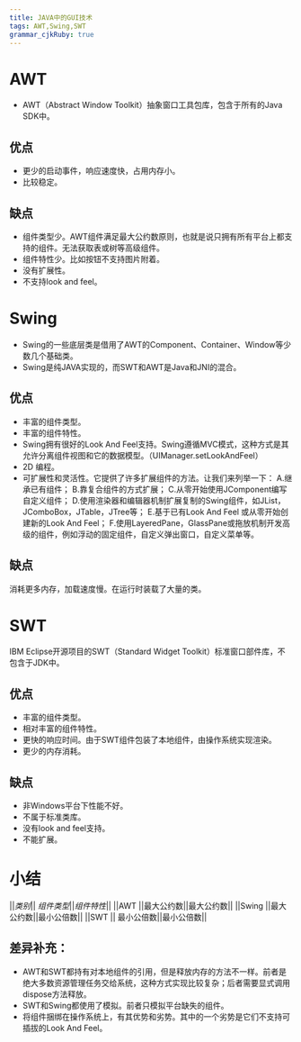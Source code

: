 ```yaml
---
title: JAVA中的GUI技术
tags: AWT,Swing,SWT
grammar_cjkRuby: true
---
```

# AWT
* AWT（Abstract Window Toolkit）抽象窗口工具包库，包含于所有的Java SDK中。
## 优点
* 更少的启动事件，响应速度快，占用内存小。
* 比较稳定。
## 缺点
* 组件类型少。AWT组件满足最大公约数原则，也就是说只拥有所有平台上都支持的组件。无法获取表或树等高级组件。
* 组件特性少。比如按钮不支持图片附着。
* 没有扩展性。
* 不支持look and feel。


# Swing
* Swing的一些底层类是借用了AWT的Component、Container、Window等少数几个基础类。
* Swing是纯JAVA实现的，而SWT和AWT是Java和JNI的混合。
## 优点
* 丰富的组件类型。
* 丰富的组件特性。
*   Swing拥有很好的Look And Feel支持。Swing遵循MVC模式，这种方式是其允许分离组件视图和它的数据模型。（UIManager.setLookAndFeel）
*   2D 编程。
*   可扩展性和灵活性。它提供了许多扩展组件的方法。让我们来列举一下：
   A.继承已有组件；
   B.靠复合组件的方式扩展；
   C.从零开始使用JComponent编写自定义组件；
   D.使用渲染器和编辑器机制扩展复制的Swing组件，如JList，JComboBox，JTable，JTree等；
   E.基于已有Look And Feel 或从零开始创建新的Look And Feel；
  F.使用LayeredPane，GlassPane或拖放机制开发高级的组件，例如浮动的固定组件，自定义弹出窗口，自定义菜单等。
  ## 缺点
  消耗更多内存，加载速度慢。在运行时装载了大量的类。
# SWT
IBM Eclipse开源项目的SWT（Standard Widget Toolkit）标准窗口部件库，不包含于JDK中。
## 优点
* 丰富的组件类型。
*  相对丰富的组件特性。
*  更快的响应时间。由于SWT组件包装了本地组件，由操作系统实现渲染。
*  更少的内存消耗。
## 缺点
*  非Windows平台下性能不好。
*  不属于标准类库。
*  没有look and feel支持。
*  不能扩展。
# 小结
  ||*类别*|| *组件类型*||*组件特性*||
||AWT ||最大公约数||最大公约数||
||Swing ||最大公约数||最小公倍数||
||SWT || 最小公倍数||最小公倍数||

## 差异补充：
* AWT和SWT都持有对本地组件的引用，但是释放内存的方法不一样。前者是绝大多数资源管理任务交给系统，这种方式实现比较复杂；后者需要显式调用dispose方法释放。
* SWT和Swing都使用了模拟。前者只模拟平台缺失的组件。
* 将组件捆绑在操作系统上，有其优势和劣势。其中的一个劣势是它们不支持可插拔的Look And Feel。
